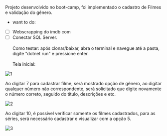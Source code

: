 Projeto desenvolvido no boot-camp, foi implementado o cadastro de Filmes e validação do gênero. <br>
- want to do:
 - [ ] Webscrapping do imdb com <br>
 - [ ] Conectar SQL Server.<br><br>
Como testar: após clonar/baixar, abra o terminal e navegue até a pasta, digite "dotnet run" e pressione enter.<br><br>
Tela inicial:<br>

![1](https://user-images.githubusercontent.com/61215352/119914044-c9846100-bf35-11eb-8710-329c2dc429ec.jpg)

Ao digitar 7 para cadastrar filme, será mostrado opção de gênero, ao digitar qualquer número não correspondente, será solicitado que digite novamente o número correto, seguido do título, descrições e etc.<br>

![2](https://user-images.githubusercontent.com/61215352/119914046-ca1cf780-bf35-11eb-8c26-afa8bdf8f578.jpg)

Ao digitar 10, é possível verificar somente os filmes cadastrados, para as séries, será necessário cadastrar e visualizar com a opção 5.

![3](https://user-images.githubusercontent.com/61215352/119914048-cab58e00-bf35-11eb-9fa6-cccb0f2cf5c8.jpg)
